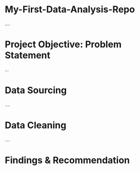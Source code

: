 # My-First-Data-Analysis-Repo

....
# Project Objective: Problem Statement


...
# Data Sourcing


....
# Data Cleaning 


....
# Findings & Recommendation

